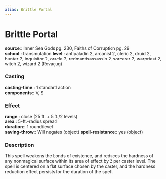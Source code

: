 ```yaml
---
alias: Brittle Portal
---
```


# Brittle Portal 

**source**:: Inner Sea Gods pg. 230, Faiths of Corruption pg. 29  
**school**:: transmutation
**level**:: antipaladin 2, arcanist 2, cleric 2, druid 2, hunter 2, inquisitor 2, oracle 2, redmantisassassin 2, sorcerer 2, warpriest 2, witch 2, wizard 2 (Rovagug)

### Casting 

**casting-time**:: 1 standard action  
**components**:: V, S

### Effect 

**range**:: close (25 ft. + 5 ft./2 levels)  
**area**:: 5-ft.-radius spread  
**duration**:: 1 round/level  
**saving-throw**:: Will negates (object)
**spell-resistance**:: yes (object)

### Description 

This spell weakens the bonds of existence, and reduces the hardness of any nonmagical surface within its area of effect by 2 per caster level. The spell is centered on a flat surface chosen by the caster, and the hardness reduction effect persists for the duration of the spell.
